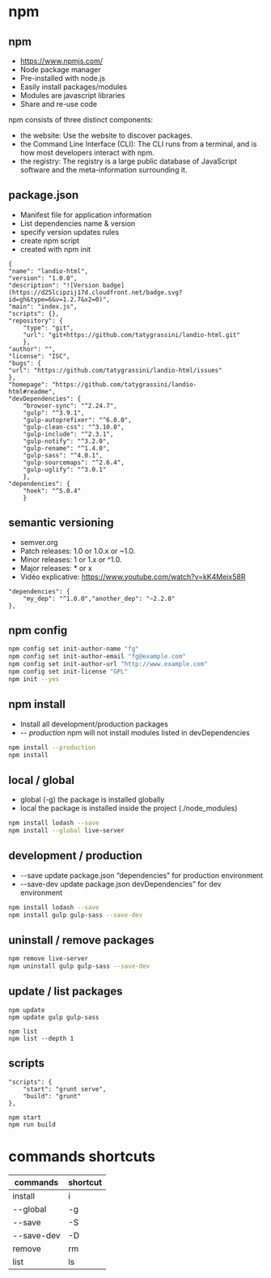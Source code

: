 # npm

## npm

- https://www.npmjs.com/
- Node package manager
- Pre-installed with node.js
- Easily install packages/modules
- Modules are javascript libraries
- Share and re-use code

npm consists of three distinct components:

- the website: Use the website to discover packages.
- the Command Line Interface (CLI): The CLI runs from a terminal, and is how most developers interact with npm.
- the registry: The registry is a large public database of JavaScript software and the meta-information surrounding it.

## package.json

- Manifest file for application information
- List dependencies name & version
- specify version updates rules
- create npm script
- created with npm init

```
{
"name": "landio-html",
"version": "1.0.0",
"description": "![Version badge](https://d25lcipzij17d.cloudfront.net/badge.svg?id=gh&type=6&v=1.2.7&x2=0)",
"main": "index.js",
"scripts": {},
"repository": {
    "type": "git",
    "url": "git+https://github.com/tatygrassini/landio-html.git"
    },
"author": "",
"license": "ISC",
"bugs": {
"url": "https://github.com/tatygrassini/landio-html/issues"
},
"homepage": "https://github.com/tatygrassini/landio-
html#readme",
"devDependencies": {
    "browser-sync": "^2.24.7",
    "gulp": "^3.9.1",
    "gulp-autoprefixer": "^6.0.0",
    "gulp-clean-css": "^3.10.0",
    "gulp-include": "^2.3.1",
    "gulp-notify": "^3.2.0",
    "gulp-rename": "^1.4.0",
    "gulp-sass": "^4.0.1",
    "gulp-sourcemaps": "^2.6.4",
    "gulp-uglify": "^3.0.1"
    },
"dependencies": {
    "hoek": "^5.0.4"
    }
```

## semantic versioning

- semver.org
- Patch releases: 1.0 or 1.0.x or ~1.0.
- Minor releases: 1 or 1.x or ^1.0.
- Major releases: * or x
- Vidéo explicative: https://www.youtube.com/watch?v=kK4Meix58R

```
"dependencies": {
    "my_dep": "^1.0.0","another_dep": "~2.2.0"
}, 
```
## npm config

```bash
npm config set init-author-name "fg"
npm config set init-author-email "fg@example.com"
npm config set init-author-url "http://www.example.com"
npm config set init-license "GPL"
npm init --yes
```

## npm install

- Install all development/production packages 
- *-- production* npm will not install modules listed in devDependencies

```bash
npm install --production
npm install
```

## local / global

- global (-g) the package is installed globally
- local the package is installed inside the project (./node_modules)

```bash
npm install lodash --save
npm install --global live-server
```

## development / production

- --save update package.json “dependencies” for production environment
- --save-dev update package.json devDependencies” for dev environment

```bash
npm install lodash --save
npm install gulp gulp-sass --save-dev
```

## uninstall / remove packages

```bash
npm remove live-server
npm uninstall gulp gulp-sass --save-dev
```

## update / list packages

```
npm update
npm update gulp gulp-sass

npm list
npm list --depth 1
```

## scripts

```
"scripts": {
    "start": "grunt serve",
    "build": "grunt"
}, 
```

```
npm start
npm run build
```

# commands shortcuts

commands | shortcut 
---------|----------
 install | i
 --global | -g
 --save | -S
 --save-dev | -D
remove | rm
list | ls

